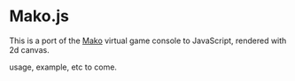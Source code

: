 # Mako.js

This is a port of the [Mako](https://github.com/JohnEarnest/Mako) virtual game console to JavaScript, rendered with 2d canvas.

usage, example, etc to come.
